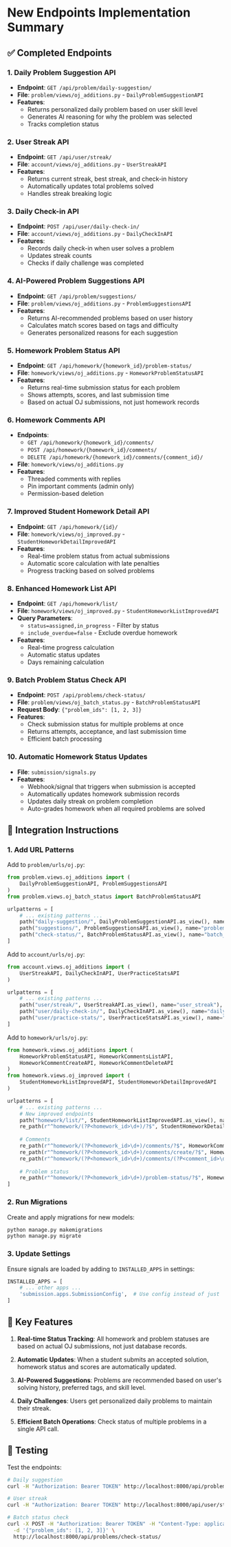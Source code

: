 # New Endpoints Implementation Summary

## ✅ Completed Endpoints

### 1. Daily Problem Suggestion API
- **Endpoint**: `GET /api/problem/daily-suggestion/`
- **File**: `problem/views/oj_additions.py` - `DailyProblemSuggestionAPI`
- **Features**:
  - Returns personalized daily problem based on user skill level
  - Generates AI reasoning for why the problem was selected
  - Tracks completion status

### 2. User Streak API
- **Endpoint**: `GET /api/user/streak/`
- **File**: `account/views/oj_additions.py` - `UserStreakAPI`
- **Features**:
  - Returns current streak, best streak, and check-in history
  - Automatically updates total problems solved
  - Handles streak breaking logic

### 3. Daily Check-in API
- **Endpoint**: `POST /api/user/daily-check-in/`
- **File**: `account/views/oj_additions.py` - `DailyCheckInAPI`
- **Features**:
  - Records daily check-in when user solves a problem
  - Updates streak counts
  - Checks if daily challenge was completed

### 4. AI-Powered Problem Suggestions API
- **Endpoint**: `GET /api/problem/suggestions/`
- **File**: `problem/views/oj_additions.py` - `ProblemSuggestionsAPI`
- **Features**:
  - Returns AI-recommended problems based on user history
  - Calculates match scores based on tags and difficulty
  - Generates personalized reasons for each suggestion

### 5. Homework Problem Status API
- **Endpoint**: `GET /api/homework/{homework_id}/problem-status/`
- **File**: `homework/views/oj_additions.py` - `HomeworkProblemStatusAPI`
- **Features**:
  - Returns real-time submission status for each problem
  - Shows attempts, scores, and last submission time
  - Based on actual OJ submissions, not just homework records

### 6. Homework Comments API
- **Endpoints**:
  - `GET /api/homework/{homework_id}/comments/`
  - `POST /api/homework/{homework_id}/comments/`
  - `DELETE /api/homework/{homework_id}/comments/{comment_id}/`
- **File**: `homework/views/oj_additions.py`
- **Features**:
  - Threaded comments with replies
  - Pin important comments (admin only)
  - Permission-based deletion

### 7. Improved Student Homework Detail API
- **Endpoint**: `GET /api/homework/{id}/`
- **File**: `homework/views/oj_improved.py` - `StudentHomeworkDetailImprovedAPI`
- **Features**:
  - Real-time problem status from actual submissions
  - Automatic score calculation with late penalties
  - Progress tracking based on solved problems

### 8. Enhanced Homework List API
- **Endpoint**: `GET /api/homework/list/`
- **File**: `homework/views/oj_improved.py` - `StudentHomeworkListImprovedAPI`
- **Query Parameters**:
  - `status=assigned,in_progress` - Filter by status
  - `include_overdue=false` - Exclude overdue homework
- **Features**:
  - Real-time progress calculation
  - Automatic status updates
  - Days remaining calculation

### 9. Batch Problem Status Check API
- **Endpoint**: `POST /api/problems/check-status/`
- **File**: `problem/views/oj_batch_status.py` - `BatchProblemStatusAPI`
- **Request Body**: `{"problem_ids": [1, 2, 3]}`
- **Features**:
  - Check submission status for multiple problems at once
  - Returns attempts, acceptance, and last submission time
  - Efficient batch processing

### 10. Automatic Homework Status Updates
- **File**: `submission/signals.py`
- **Features**:
  - Webhook/signal that triggers when submission is accepted
  - Automatically updates homework submission records
  - Updates daily streak on problem completion
  - Auto-grades homework when all required problems are solved

## 📝 Integration Instructions

### 1. Add URL Patterns

Add to `problem/urls/oj.py`:
```python
from problem.views.oj_additions import (
    DailyProblemSuggestionAPI, ProblemSuggestionsAPI
)
from problem.views.oj_batch_status import BatchProblemStatusAPI

urlpatterns = [
    # ... existing patterns ...
    path("daily-suggestion/", DailyProblemSuggestionAPI.as_view(), name="daily_problem_suggestion"),
    path("suggestions/", ProblemSuggestionsAPI.as_view(), name="problem_suggestions"),
    path("check-status/", BatchProblemStatusAPI.as_view(), name="batch_problem_status"),
]
```

Add to `account/urls/oj.py`:
```python
from account.views.oj_additions import (
    UserStreakAPI, DailyCheckInAPI, UserPracticeStatsAPI
)

urlpatterns = [
    # ... existing patterns ...
    path("user/streak/", UserStreakAPI.as_view(), name="user_streak"),
    path("user/daily-check-in/", DailyCheckInAPI.as_view(), name="daily_check_in"),
    path("user/practice-stats/", UserPracticeStatsAPI.as_view(), name="practice_stats"),
]
```

Add to `homework/urls/oj.py`:
```python
from homework.views.oj_additions import (
    HomeworkProblemStatusAPI, HomeworkCommentsListAPI,
    HomeworkCommentCreateAPI, HomeworkCommentDeleteAPI
)
from homework.views.oj_improved import (
    StudentHomeworkListImprovedAPI, StudentHomeworkDetailImprovedAPI
)

urlpatterns = [
    # ... existing patterns ...
    # New improved endpoints
    path("homework/list/", StudentHomeworkListImprovedAPI.as_view(), name="homework_list_improved"),
    re_path(r"^homework/(?P<homework_id>\d+)/?$", StudentHomeworkDetailImprovedAPI.as_view(), name="homework_detail_improved"),
    
    # Comments
    re_path(r"^homework/(?P<homework_id>\d+)/comments/?$", HomeworkCommentsListAPI.as_view(), name="homework_comments_list"),
    re_path(r"^homework/(?P<homework_id>\d+)/comments/create/?$", HomeworkCommentCreateAPI.as_view(), name="homework_comment_create"),
    re_path(r"^homework/(?P<homework_id>\d+)/comments/(?P<comment_id>\d+)/?$", HomeworkCommentDeleteAPI.as_view(), name="homework_comment_delete"),
    
    # Problem status
    re_path(r"^homework/(?P<homework_id>\d+)/problem-status/?$", HomeworkProblemStatusAPI.as_view(), name="homework_problem_status"),
]
```

### 2. Run Migrations

Create and apply migrations for new models:
```bash
python manage.py makemigrations
python manage.py migrate
```

### 3. Update Settings

Ensure signals are loaded by adding to `INSTALLED_APPS` in settings:
```python
INSTALLED_APPS = [
    # ... other apps ...
    'submission.apps.SubmissionConfig',  # Use config instead of just 'submission'
]
```

## 🎯 Key Features

1. **Real-time Status Tracking**: All homework and problem statuses are based on actual OJ submissions, not just database records.

2. **Automatic Updates**: When a student submits an accepted solution, homework status and scores are automatically updated.

3. **AI-Powered Suggestions**: Problems are recommended based on user's solving history, preferred tags, and skill level.

4. **Daily Challenges**: Users get personalized daily problems to maintain their streak.

5. **Efficient Batch Operations**: Check status of multiple problems in a single API call.

## 🔧 Testing

Test the endpoints:
```bash
# Daily suggestion
curl -H "Authorization: Bearer TOKEN" http://localhost:8000/api/problem/daily-suggestion/

# User streak
curl -H "Authorization: Bearer TOKEN" http://localhost:8000/api/user/streak/

# Batch status check
curl -X POST -H "Authorization: Bearer TOKEN" -H "Content-Type: application/json" \
  -d '{"problem_ids": [1, 2, 3]}' \
  http://localhost:8000/api/problems/check-status/
```